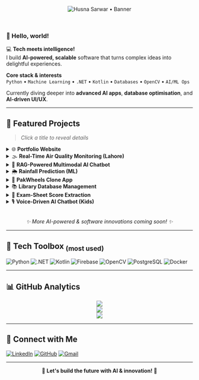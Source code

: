 <!-- ───────────────────────────── BANNER ───────────────────────────── -->
<p align="center">
  <img src="https://readme-typing-svg.herokuapp.com?font=Fira+Code&size=40&duration=3000&pause=1000&color=FF69B4&background=00000000&center=true&vCenter=true&width=1020&height=60&lines=HUSNA+SARWAR...;🚀+Artificial+Intelligence...;👩‍💻+Software+Developer...;🐱‍💻+Building+Intelligent+Solutions...;🔥+Let's+Innovate+Together..." alt="Husna Sarwar • Banner"/>
</p>

<br/>

### 👋 Hello, world!

💻 **Tech meets intelligence!**  
I build **AI-powered, scalable** software that turns complex ideas into delightful experiences.

**Core stack & interests**  
`Python` • `Machine Learning` • `.NET` • `Kotlin` • `Databases` • `OpenCV` • `AI/ML Ops`

Currently diving deeper into **advanced AI apps**, **database optimisation**, and **AI-driven UI/UX**.

---

## 🚀 Featured Projects
> *Click a title to reveal details*

<details>
  <summary>🌐 <strong>Portfolio Website</strong></summary>

  **Live demo & code:**  
  https://github.com/HusnaSarwar18/HusnaSarwar18.github.io  
  
  💼 My personal site showcasing projects, skills, blog posts & contact links—built with lightweight HTML/CSS, animated sections and fully responsive design.
</details>

<details>
  <summary>🌫️ <strong>Real-Time Air Quality Monitoring (Lahore)</strong></summary>

  **Repo:**  
  https://github.com/HusnaSarwar18/RealTimeAirQualityMonitoringSystemForLahore  
  
  🐳 Dockerised stack → **Kafka** + **Node.js** + **PostgreSQL** with stunning **Grafana** dashboards tracking AQI over custom time ranges (1 h → 5 yrs).
</details>

<details>
  <summary>🤖 <strong>RAG-Powered Multimodal AI Chatbot</strong></summary>

  PDF & audio Q &A bot using **Retrieval-Augmented Generation** for precise, context-aware answers. <a href="https://colab.research.google.com/drive/1Xjm_3zEBV7kjtcctJH8Xon51slMw-evU?usp=sharing">Colab notebook ↗</a>
</details>

<details>
  <summary>🌦️ <strong>Rainfall Prediction (ML)</strong></summary>

  Decision-Tree & Random-Forest models forecasting rainfall patterns with intuitive visualisations. <a href="https://colab.research.google.com/drive/1Xjm_3zEBV7kjtcctJH8Xon51slMw-evU?usp=sharing">Colab notebook ↗</a>
</details>

<details>
  <summary>🚗 <strong>PakWheels Clone App</strong></summary>

  Kotlin + Firebase mobile app for vehicle listings, user auth, image uploads & real-time chat. <a href="https://github.com/husnasarwar18">GitHub ↗</a>
</details>

<details>
  <summary>📚 <strong>Library Database Management</strong></summary>

  File-based CRUD system with C# for books, borrowers & transactions—no ORMs, just core .NET I/O.
</details>

<details>
  <summary>📝 <strong>Exam-Sheet Score Extraction</strong></summary>

  Computer-vision pipeline (OpenCV + Tesseract) that auto-detects student IDs and marks from scanned answer sheets. <a href="https://colab.research.google.com/drive/1Xjm_3zEBV7kjtcctJH8Xon51slMw-evU?usp=sharing">Colab notebook ↗</a>
</details>

<details>
  <summary>🎙️ <strong>Voice-Driven AI Chatbot (Kids)</strong></summary>

  Speech-recognition + NLP app delivering interactive educational content for early learners. <a href="https://github.com/husnasarwar18">GitHub ↗</a>
</details>

<br/>

<p align="center">
  <em>✨ More AI-powered & software innovations coming soon! ✨</em>
</p>

---

## 🧰 Tech Toolbox&nbsp;<sub>(most used)</sub>

![Python](https://img.shields.io/badge/Python-3776AB?style=for-the-badge&logo=python&logoColor=white)
![.NET](https://img.shields.io/badge/.NET-512BD4?style=for-the-badge&logo=dotnet&logoColor=white)
![Kotlin](https://img.shields.io/badge/Kotlin-0095D5?style=for-the-badge&logo=kotlin&logoColor=white)
![Firebase](https://img.shields.io/badge/Firebase-FFCA28?style=for-the-badge&logo=firebase&logoColor=black)
![OpenCV](https://img.shields.io/badge/OpenCV-27338E?style=for-the-badge&logo=opencv&logoColor=white)
![PostgreSQL](https://img.shields.io/badge/PostgreSQL-4169E1?style=for-the-badge&logo=postgresql&logoColor=white)
![Docker](https://img.shields.io/badge/Docker-2496ED?style=for-the-badge&logo=docker&logoColor=white)

---

## 📊 GitHub Analytics

<p align="center">
  <img src="https://github-readme-stats-sigma-five.vercel.app/api?username=husnasarwar18&show_icons=true&theme=blueberry&count_private=true"/>
  <br/>
  <img src="https://github-readme-stats-sigma-five.vercel.app/api/top-langs/?username=husnasarwar18&layout=compact&theme=blueberry"/>
  <br/>
  <img src="https://github-readme-activity-graph.vercel.app/graph?username=husnasarwar18&bg_color=000000&color=FF69B4&line=FF1493&point=FFFFFF&area=true&area_color=FF69B4"/>
</p>

---

## 🔗 Connect with Me

[![LinkedIn](https://img.shields.io/badge/LinkedIn-0A66C2?style=for-the-badge&logo=linkedin&logoColor=white)](https://www.linkedin.com/in/husna-sarwar18/)
[![GitHub](https://img.shields.io/badge/GitHub-181717?style=for-the-badge&logo=github&logoColor=white)](https://github.com/husnasarwar18)
[![Gmail](https://img.shields.io/badge/Gmail-EA4335?style=for-the-badge&logo=gmail&logoColor=white)](mailto:husnasarwar8208@gmail.com)

---

<p align="center">
  🚀 <strong>Let's build the future with AI & innovation!</strong> 💙
</p>
